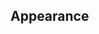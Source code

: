 ## Appearance


<!-- <values.appearance> -->
<!-- </values.appearance> -->


<!-- <variants.appearance> -->
<!-- </variants.appearance> -->
